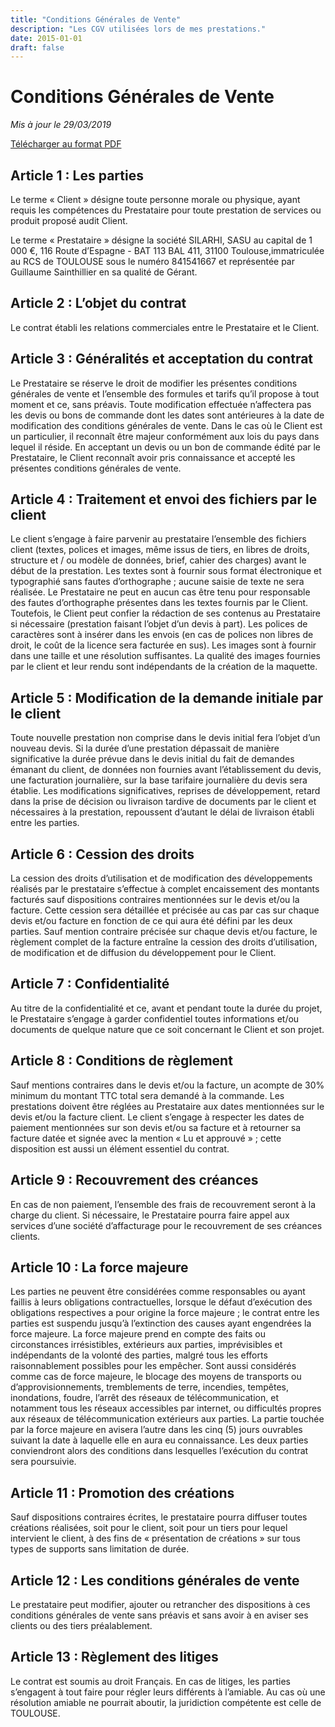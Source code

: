 ```yaml
---
title: "Conditions Générales de Vente"
description: "Les CGV utilisées lors de mes prestations."
date: 2015-01-01
draft: false
---
```


# Conditions Générales de Vente

_Mis à jour le 29/03/2019_

[Télécharger au format PDF](/build/pdf/CGV.pdf)

## Article 1 : Les parties

Le terme « Client » désigne toute personne morale ou physique, ayant requis les compétences du Prestataire pour toute prestation de services ou produit proposé audit Client.

Le terme « Prestataire » désigne la société SILARHI, SASU au capital de 1 000 €, 116 Route d’Espagne - BAT 113 BAL 411, 31100 Toulouse,immatriculée au RCS de TOULOUSE sous le numéro 841541667 et représentée par Guillaume Sainthillier en sa qualité de Gérant.

## Article 2 : L’objet du contrat

Le contrat établi les relations commerciales entre le Prestataire et le Client.

## Article 3 : Généralités et acceptation du contrat

Le Prestataire se réserve le droit de modifier les présentes conditions générales de vente et l’ensemble des formules et tarifs qu’il propose à tout moment et ce, sans préavis. Toute modification effectuée n’affectera pas les devis ou bons de commande dont les dates sont antérieures à la date de modification des conditions générales de vente. Dans le cas où le Client est un particulier, il reconnaît être majeur conformément aux lois du pays dans lequel il réside. En acceptant un devis ou un bon de commande édité par le Prestataire, le Client reconnaît avoir pris connaissance et accepté les présentes conditions générales de vente.

## Article 4 : Traitement et envoi des fichiers par le client

Le client s’engage à faire parvenir au prestataire l’ensemble des fichiers client (textes, polices et images, même issus de tiers, en libres de droits, structure et / ou modèle de données, brief, cahier des charges) avant le début de la prestation. Les textes sont à fournir sous format électronique et typographié sans fautes d’orthographe ; aucune saisie de texte ne sera réalisée. Le Prestataire ne peut en aucun cas être tenu pour responsable des fautes d’orthographe présentes dans les textes fournis par le Client. Toutefois, le Client peut confier la rédaction de ses contenus au Prestataire si nécessaire (prestation faisant l’objet d’un devis à part). Les polices de caractères sont à insérer dans les envois (en cas de polices non libres de droit, le coût de la licence sera facturée en sus). Les images sont à fournir dans une taille et une résolution suffisantes. La qualité des images fournies par le client et leur rendu sont indépendants de la création de la maquette.

## Article 5 : Modification de la demande initiale par le client

Toute nouvelle prestation non comprise dans le devis initial fera l’objet d’un nouveau devis. Si la durée d’une prestation dépassait de manière significative la durée prévue dans le devis initial du fait de demandes émanant du client, de données non fournies avant l’établissement du devis, une facturation journalière, sur la base tarifaire journalière du devis sera établie. Les modifications significatives, reprises de développement, retard dans la prise de décision ou livraison tardive de documents par le client et nécessaires à la prestation, repoussent d’autant le délai de livraison établi entre les parties.

## Article 6 : Cession des droits

La cession des droits d’utilisation et de modification des développements réalisés par le prestataire s’effectue à complet encaissement des montants facturés sauf dispositions contraires mentionnées sur le devis et/ou la facture. Cette cession sera détaillée et précisée au cas par cas sur chaque devis et/ou facture en fonction de ce qui aura été défini par les deux parties. Sauf mention contraire précisée sur chaque devis et/ou facture, le règlement complet de la facture entraîne la cession des droits d’utilisation, de modification et de diffusion du développement pour le Client.

## Article 7 : Confidentialité

Au titre de la confidentialité et ce, avant et pendant toute la durée du projet, le Prestataire s’engage à garder confidentiel toutes informations et/ou documents de quelque nature que ce soit concernant le Client et son projet.

## Article 8 : Conditions de règlement

Sauf mentions contraires dans le devis et/ou la facture, un acompte de 30% minimum du montant TTC total sera demandé à la commande. Les prestations doivent être réglées au Prestataire aux dates mentionnées sur le devis et/ou la facture client. Le client s’engage à respecter les dates de paiement mentionnées sur son devis et/ou sa facture et à retourner sa facture datée et signée avec la mention « Lu et approuvé » ; cette disposition est aussi un élément essentiel du contrat.

## Article 9 : Recouvrement des créances

En cas de non paiement, l’ensemble des frais de recouvrement seront à la charge du client. Si nécessaire, le Prestataire pourra faire appel aux services d’une société d’affacturage pour le recouvrement de ses créances clients.

## Article 10 : La force majeure

Les parties ne peuvent être considérées comme responsables ou ayant faillis à leurs obligations contractuelles, lorsque le défaut d’exécution des obligations respectives a pour origine la force majeure ; le contrat entre les parties est suspendu jusqu’à l’extinction des causes ayant engendrées la force majeure. La force majeure prend en compte des faits ou circonstances irrésistibles, extérieurs aux parties, imprévisibles et indépendants de la volonté des parties, malgré tous les efforts raisonnablement possibles pour les empêcher. Sont aussi considérés comme cas de force majeure, le blocage des moyens de transports ou d’approvisionnements, tremblements de terre, incendies, tempêtes, inondations, foudre, l’arrêt des réseaux de télécommunication, et notamment tous les réseaux accessibles par internet, ou difficultés propres aux réseaux de télécommunication extérieurs aux parties. La partie touchée par la force majeure en avisera l’autre dans les cinq (5) jours ouvrables suivant la date à laquelle elle en aura eu connaissance. Les deux parties conviendront alors des conditions dans lesquelles l’exécution du contrat sera poursuivie.

## Article 11 : Promotion des créations

Sauf dispositions contraires écrites, le prestataire pourra diffuser toutes créations réalisées, soit pour le client, soit pour un tiers pour lequel intervient le client, à des fins de « présentation de créations » sur tous types de supports sans limitation de durée.

## Article 12 : Les conditions générales de vente

Le prestataire peut modifier, ajouter ou retrancher des dispositions à ces conditions générales de vente sans préavis et sans avoir à en aviser ses clients ou des tiers préalablement.

## Article 13 : Règlement des litiges

Le contrat est soumis au droit Français. En cas de litiges, les parties s’engagent à tout faire pour régler leurs différents à l’amiable. Au cas où une résolution amiable ne pourrait aboutir, la juridiction compétente est celle de TOULOUSE.
